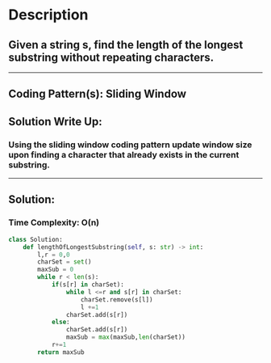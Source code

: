 # Description
## Given a string s, find the length of the longest substring without repeating characters.
---
## Coding Pattern(s): Sliding Window
## Solution Write Up:
### Using the sliding window coding pattern update window size upon finding a character that already exists in the current substring.
---
## Solution:
### Time Complexity: O(n)
```python
class Solution:
    def lengthOfLongestSubstring(self, s: str) -> int:
        l,r = 0,0
        charSet = set()
        maxSub = 0
        while r < len(s):
            if(s[r] in charSet):
                while l <=r and s[r] in charSet:
                    charSet.remove(s[l])
                    l +=1
                charSet.add(s[r])
            else:
                charSet.add(s[r])
                maxSub = max(maxSub,len(charSet))
            r+=1
        return maxSub
```
